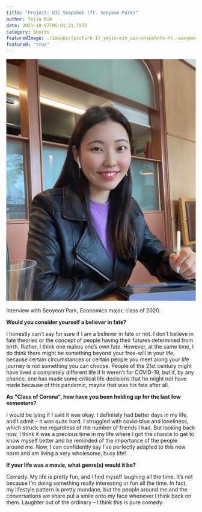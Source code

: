 ```yaml
---
title: "Project: UIC Snapshot (ft. Seoyeon Park)"
author: Yejin Kim
date: 2021-10-07T05:01:21.727Z
category: Shorts
featuredImage: ./images/(picture 1)_yejin–kim_uic–snapshots–ft.–seoyeon–park.jpg
featured: "true"
---
```

![](images/picture-1-_yejin-kim_uic-snapshots-ft.-seoyeon-park.jpg)



Interview with Seoyeon Park, Economics major, class of 2020.

**Would you consider yourself a believer in fate?**

I honestly can’t say for sure if I am a believer in fate or not. I don’t believe in fate theories or the concept of people having their futures determined from birth. Rather, I think one makes one’s own fate. However, at the same time, I do think there might be something beyond your free-will in your life, because certain circumstances or certain people you meet along your life journey is not something you can choose. People of the 21st century might have lived a completely different life if it weren’t for COVID-19, but if, by any chance, one has made some critical life decisions that he might not have made because of this pandemic, maybe that was his fate after all.

**As "Class of Corona", how have you been holding up for the last few semesters?**

I would be lying if I said it was okay. I definitely had better days in my life, and I admit – it was quite hard. I struggled with covid-blue and loneliness, which struck me regardless of the number of friends I had. But looking back now, I think it was a precious time in my life where I got the chance to get to know myself better and be reminded of the importance of the people around me. Now, I can confidently say I’ve perfectly adapted to this new norm and am living a very wholesome, busy life!

**If your life was a movie, what genre(s) would it be?**

Comedy. My life is pretty fun, and I find myself laughing all the time. It’s not because I’m doing something really interesting or fun all the time. In fact, my lifestyle pattern is pretty mundane, but the people around me and the conversations we share put a smile onto my face whenever I think back on them. Laughter out of the ordinary – I think this is pure comedy.